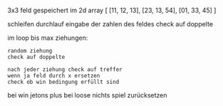 3x3 feld
gespeichert im 2d array
[
[11, 12, 13],
[23, 13, 54],
[01, 33, 45]
]

schleifen durchlauf eingabe der zahlen des feldes
check auf doppelte

im loop bis max ziehungen:

    random ziehung
    check auf doppelte
    
    nach jeder ziehung check auf treffer
    wenn ja feld durch x ersetzen
    check ob win bedingung erfüllt sind


bei win jetons plus bei loose nichts
spiel zurücksetzen
